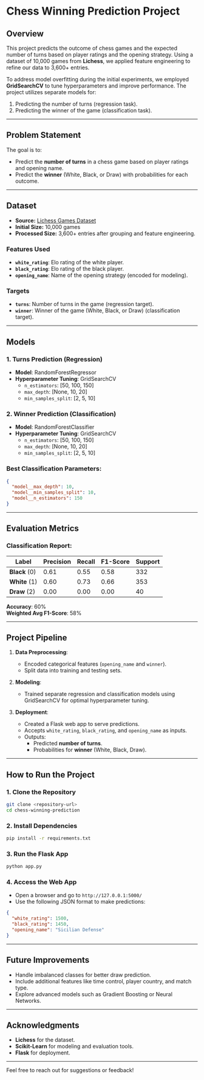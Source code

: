 # Chess Winning Prediction Project

## Overview
This project predicts the outcome of chess games and the expected number of turns based on player ratings and the opening strategy. Using a dataset of 10,000 games from **Lichess**, we applied feature engineering to refine our data to 3,600+ entries. 

To address model overfitting during the initial experiments, we employed **GridSearchCV** to tune hyperparameters and improve performance. The project utilizes separate models for:
1. Predicting the number of turns (regression task).
2. Predicting the winner of the game (classification task).

---

## Problem Statement
The goal is to:
- Predict the **number of turns** in a chess game based on player ratings and opening name.
- Predict the **winner** (White, Black, or Draw) with probabilities for each outcome.

---

## Dataset
- **Source:** [Lichess Games Dataset](https://database.lichess.org/)
- **Initial Size:** 10,000 games
- **Processed Size:** 3,600+ entries after grouping and feature engineering.

### Features Used
- **`white_rating`**: Elo rating of the white player.
- **`black_rating`**: Elo rating of the black player.
- **`opening_name`**: Name of the opening strategy (encoded for modeling).

### Targets
- **`turns`**: Number of turns in the game (regression target).
- **`winner`**: Winner of the game (White, Black, or Draw) (classification target).

---

## Models
### 1. Turns Prediction (Regression)
- **Model**: RandomForestRegressor
- **Hyperparameter Tuning**: GridSearchCV
  - `n_estimators`: [50, 100, 150]
  - `max_depth`: [None, 10, 20]
  - `min_samples_split`: [2, 5, 10]

### 2. Winner Prediction (Classification)
- **Model**: RandomForestClassifier
- **Hyperparameter Tuning**: GridSearchCV
  - `n_estimators`: [50, 100, 150]
  - `max_depth`: [None, 10, 20]
  - `min_samples_split`: [2, 5, 10]

### Best Classification Parameters:
```json
{
  "model__max_depth": 10,
  "model__min_samples_split": 10,
  "model__n_estimators": 150
}
```

---

## Evaluation Metrics
### Classification Report:
| Label      | Precision | Recall | F1-Score | Support |
|------------|-----------|--------|----------|---------|
| **Black** (0) | 0.61      | 0.55   | 0.58     | 332     |
| **White** (1) | 0.60      | 0.73   | 0.66     | 353     |
| **Draw** (2)  | 0.00      | 0.00   | 0.00     | 40      |

**Accuracy**: 60%  
**Weighted Avg F1-Score**: 58%

---

## Project Pipeline
1. **Data Preprocessing**:
   - Encoded categorical features (`opening_name` and `winner`).
   - Split data into training and testing sets.

2. **Modeling**:
   - Trained separate regression and classification models using GridSearchCV for optimal hyperparameter tuning.

3. **Deployment**:
   - Created a Flask web app to serve predictions.
   - Accepts `white_rating`, `black_rating`, and `opening_name` as inputs.
   - Outputs:
     - Predicted **number of turns**.
     - Probabilities for **winner** (White, Black, Draw).

---

## How to Run the Project

### 1. Clone the Repository
```bash
git clone <repository-url>
cd chess-winning-prediction
```

### 2. Install Dependencies
```bash
pip install -r requirements.txt
```

### 3. Run the Flask App
```bash
python app.py
```

### 4. Access the Web App
- Open a browser and go to `http://127.0.0.1:5000/`
- Use the following JSON format to make predictions:
```json
{
  "white_rating": 1500,
  "black_rating": 1450,
  "opening_name": "Sicilian Defense"
}
```

---

## Future Improvements
- Handle imbalanced classes for better draw prediction.
- Include additional features like time control, player country, and match type.
- Explore advanced models such as Gradient Boosting or Neural Networks.

---

## Acknowledgments
- **Lichess** for the dataset.
- **Scikit-Learn** for modeling and evaluation tools.
- **Flask** for deployment.

---

Feel free to reach out for suggestions or feedback!
